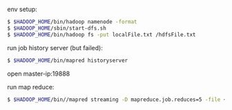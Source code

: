 env setup:
```bash
$ $HADOOP_HOME/bin/hadoop namenode -format
$ $HADOOP_HOME/sbin/start-dfs.sh
$ $HADOOP_HOME/bin/hadoop fs -put localFile.txt /hdfsFile.txt
```

run job history server (but failed):
```bash
$ $HADOOP_HOME/bin/mapred historyserver
```
open master-ip:19888

run map reduce:
```bash
$ $HADOOP_HOME/bin//mapred streaming -D mapreduce.job.reduces=5 -file ~/mapper.py -mapper ~/mapper.py -file ~/reducer.py -reducer ~/reducer.py -input /big_movies.csv -output /key_5 -partitioner org.apache.hadoop.mapred.lib.KeyFieldBasedPartitioner
```

